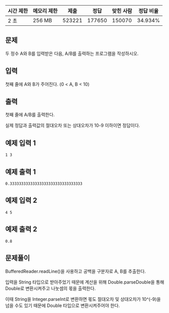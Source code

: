 | 시간 제한 | 메모리 제한 | 제출 | 정답 | 맞힌 사람 | 정답 비율 |
| --- | --- | --- | --- | --- | --- |
| 2 초 | 256 MB | 523221 | 177650 | 150070 | 34.934% |

## 문제

두 정수 A와 B를 입력받은 다음, A/B를 출력하는 프로그램을 작성하시오.

## 입력

첫째 줄에 A와 B가 주어진다. (0 < A, B < 10)

## 출력

첫째 줄에 A/B를 출력한다. 

실제 정답과 출력값의 절대오차 또는 상대오차가 10-9 이하이면 정답이다.

## 예제 입력 1

```
1 3
```

## 예제 출력 1

```
0.33333333333333333333333333333333
```

## 예제 입력 2

```
4 5
```

## 예제 출력 2

```
0.8
```

## 문제풀이

BufferedReader.readLine()을 사용하고 공백을 구분자로 A, B를 추출한다.

입력을 String 타입으로 받아주었기 때문에 계산을 위해 Double.parseDouble을 통해 Double로 변환시켜주고 나눗셈의 몫을 출력한다.  

이때 String을 Integer.parseInt로 변환하면 몫도 절대오차 및 상대오차가 10^(-9)을 넘을 수도 있기 때문에 Double 타입으로 변환시켜주어야 한다. 